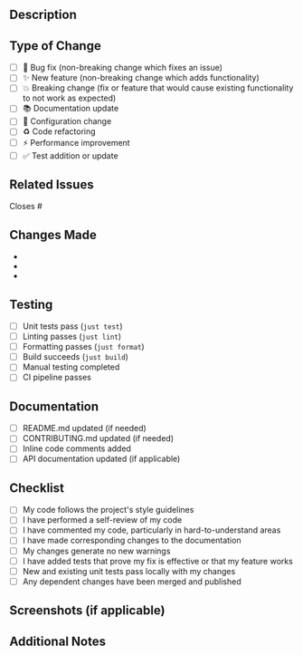 ## Description

<!-- Provide a clear and concise description of the changes -->

## Type of Change

- [ ] 🐛 Bug fix (non-breaking change which fixes an issue)
- [ ] ✨ New feature (non-breaking change which adds functionality)
- [ ] 💥 Breaking change (fix or feature that would cause existing functionality to not work as expected)
- [ ] 📚 Documentation update
- [ ] 🔧 Configuration change
- [ ] ♻️ Code refactoring
- [ ] ⚡ Performance improvement
- [ ] ✅ Test addition or update

## Related Issues

<!-- Link to related issues using #issue_number -->

Closes #

## Changes Made

<!-- List the main changes in this PR -->

- 
- 
- 

## Testing

<!-- Describe the testing you've done -->

- [ ] Unit tests pass (`just test`)
- [ ] Linting passes (`just lint`)
- [ ] Formatting passes (`just format`)
- [ ] Build succeeds (`just build`)
- [ ] Manual testing completed
- [ ] CI pipeline passes

## Documentation

- [ ] README.md updated (if needed)
- [ ] CONTRIBUTING.md updated (if needed)
- [ ] Inline code comments added
- [ ] API documentation updated (if applicable)

## Checklist

- [ ] My code follows the project's style guidelines
- [ ] I have performed a self-review of my code
- [ ] I have commented my code, particularly in hard-to-understand areas
- [ ] I have made corresponding changes to the documentation
- [ ] My changes generate no new warnings
- [ ] I have added tests that prove my fix is effective or that my feature works
- [ ] New and existing unit tests pass locally with my changes
- [ ] Any dependent changes have been merged and published

## Screenshots (if applicable)

<!-- Add screenshots to help explain your changes -->

## Additional Notes

<!-- Any additional information that reviewers should know -->

